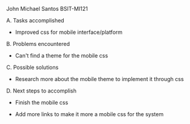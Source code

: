 John Michael Santos BSIT-MI121

A. Tasks accomplished

- Improved css for mobile interface/platform


B. Problems encountered

- Can't find a theme for the mobile css


C. Possible solutions

- Research more about the mobile theme to implement it through css

D. Next steps to accomplish

- Finish the mobile css

- Add more links to make it more a mobile css for the system